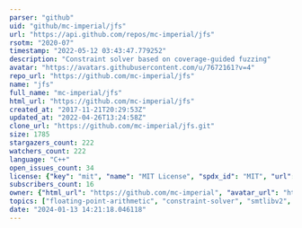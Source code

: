 ```yaml
---
parser: "github"
uid: "github/mc-imperial/jfs"
url: "https://api.github.com/repos/mc-imperial/jfs"
rsotm: "2020-07"
timestamp: "2022-05-12 03:43:47.779252"
description: "Constraint solver based on coverage-guided fuzzing"
avatar: "https://avatars.githubusercontent.com/u/7672161?v=4"
repo_url: "https://github.com/mc-imperial/jfs"
name: "jfs"
full_name: "mc-imperial/jfs"
html_url: "https://github.com/mc-imperial/jfs"
created_at: "2017-11-21T20:29:53Z"
updated_at: "2022-04-26T13:24:58Z"
clone_url: "https://github.com/mc-imperial/jfs.git"
size: 1785
stargazers_count: 222
watchers_count: 222
language: "C++"
open_issues_count: 34
license: {"key": "mit", "name": "MIT License", "spdx_id": "MIT", "url": "https://api.github.com/licenses/mit", "node_id": "MDc6TGljZW5zZTEz"}
subscribers_count: 16
owner: {"html_url": "https://github.com/mc-imperial", "avatar_url": "https://avatars.githubusercontent.com/u/7672161?v=4", "login": "mc-imperial", "type": "Organization"}
topics: ["floating-point-arithmetic", "constraint-solver", "smtlibv2", "smtlib", "fuzzing", "llvm", "libfuzzer", "z3", "jit", "coverage-guided-fuzzing"]
date: "2024-01-13 14:21:18.046118"
---
```

